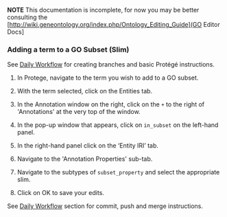 **NOTE** This documentation is incomplete, for now you may be better consulting the [http://wiki.geneontology.org/index.php/Ontology_Editing_Guide](GO Editor Docs]

### Adding a term to a GO Subset (Slim)

See [Daily Workflow](http://ontology-development-kit.readthedocs.io/en/latest/index.html#daily-workflow) for creating branches and basic Protégé instructions. 

1. In Protege, navigate to the term you wish to add to a GO subset.

2.	With the term selected, click on the Entities tab.

3.	In the Annotation window on the right, click on the ```+``` to the right of 'Annotations' at the very top of the window.

4.	In the pop-up window that appears, click on ```in_subset``` on the left-hand panel. 

5.	In the right-hand panel click on the ‘Entity IRI’ tab. 

6. Navigate to the 'Annotation Properties' sub-tab.

7.	Navigate to the subtypes of ```subset_property``` and select the appropriate slim.

8.	Click on OK to save your edits.

 
See [Daily Workflow](http://ontology-development-kit.readthedocs.io/en/latest/index.html#daily-workflow) section for commit, push and merge instructions. 